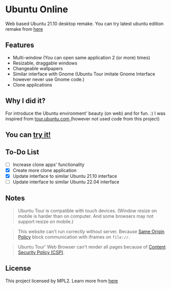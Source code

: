 # Ubuntu Online

Web based Ubuntu 21.10 desktop remake. You can try latest ubuntu edition remake from [here](https://mwalters75.github.io/ubuntu-online/)

## Features

* Multi-window (You can open same application 2 (or more) times)
* Resizable, draggable windows
* Changeable wallpapers
* Similar interface with Gnome (Ubuntu Tour imitate Gnome Interface however never use Gnome code.)
* Clone applications

## Why I did it?

For introduce the Ubuntu environment' beauty (on web) and for fun. :) I was inspired from [tour.ubuntu.com
](https://github.com/canonical-web-and-design/tour.ubuntu.com) (however not used code from this project)

## You can [try it!](https://mwalters75.github.io/ubuntu-online/)

## To-Do List

* [ ] Increase clone apps' functionality
* [x] Create more clone application
* [x] Update interface to similar Ubuntu 21.10 interface
* [ ] Update interface to similar Ubuntu 22.04 interface

## Notes

> Ubuntu Tour is compatible with touch devices. (Window resize on mobile is harder than on computer. And some browsers may not support resize on mobile.)

> This website can't run correctly without server. Because [Same Origin Policy](https://developer.mozilla.org/en-US/docs/Web/Security/Same-origin_policy) block communication with iframes on `file://`.

> Ubuntu Tour' Web Browser can't render all pages because of [Content Security Policy (CSP)](https://developer.mozilla.org/en-US/docs/Web/HTTP/CSP).

## License

This project licensed by MPL2. Learn more from [here](./LICENSE.md)
